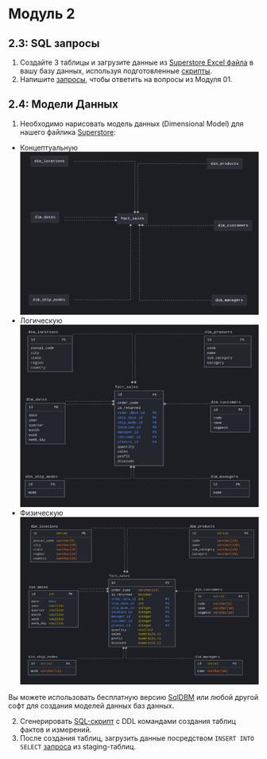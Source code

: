 # Модуль 2

## 2.3: SQL запросы
1. Создайте 3 таблицы и загрузите данные из [Superstore Excel файла](../Module1/Sample%20-%20Superstore.xls) в вашу базу данных, используя подготовленные [скрипты](./2.3/stg).
2. Напишите [запросы](./2.3/queries.sql), чтобы ответить на вопросы из Модуля 01.

## 2.4: Модели Данных
1. Необходимо нарисовать модель данных (Dimensional Model) для нашего файлика [Superstore](../Module1/Sample%20-%20Superstore.xls):

- Концептуальную
  ![](./2.4/conceptual_model.png)
- Логическую
  ![](./2.4/logic_model.png)
- Физическую
  ![](./2.4/physical_model.png)
  
Вы можете использовать бесплатную версию [SqlDBM](https://sqldbm.com/Home/) или любой другой софт для создания моделей данных баз данных.

2. Сгенерировать [SQL-скрипт](./2.4/ddl.sql) с DDL командами создания таблиц фактов и измерений. 
3. После создания таблиц, загрузить данные посредством `INSERT INTO SELECT` [запроса](./2.4/stg_to_dw.sql) из staging-таблиц.